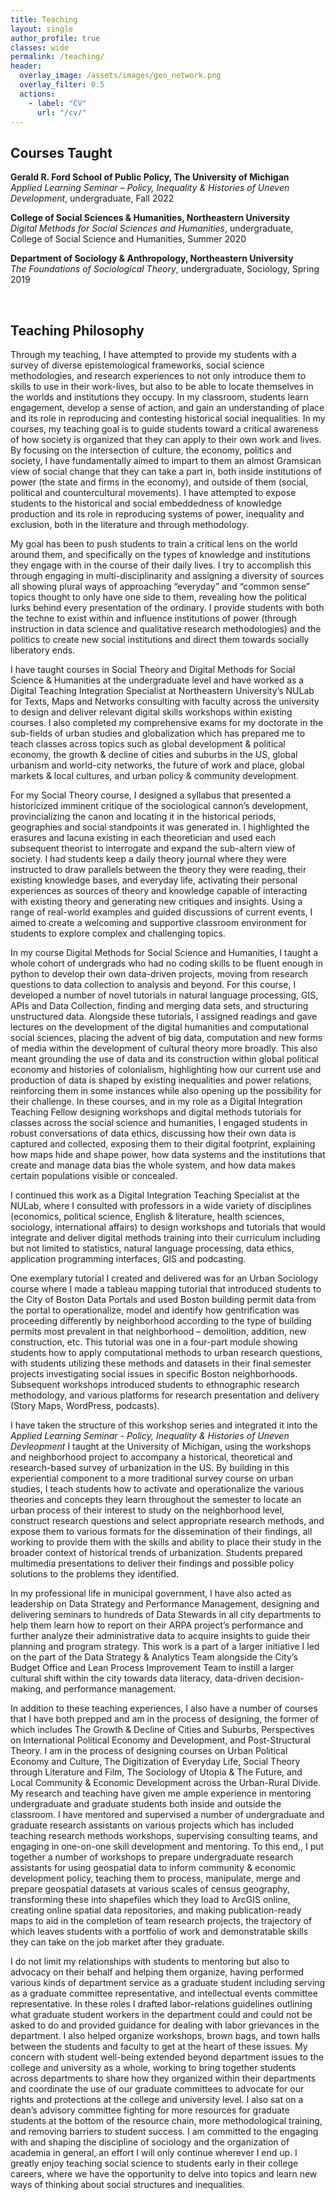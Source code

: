 ```yaml
---
title: Teaching
layout: single
author_profile: true
classes: wide
permalink: /teaching/
header:
  overlay_image: /assets/images/geo_network.png
  overlay_filter: 0.5
  actions:
    - label: "CV"
      url: "/cv/"
---
```

<h2> Courses Taught </h2>
<p>
  <strong>Gerald R. Ford School of Public Policy, The University of Michigan </strong><br>
  <em>Applied Learning Seminar – Policy, Inequality & Histories of Uneven Development</em>, undergraduate, Fall 2022
</p>
<p>
  <strong>College of Social Sciences & Humanities, Northeastern University</strong><br>
  <em>Digital Methods for Social Sciences and Humanities</em>, undergraduate, College of Social Science and Humanities, Summer 2020
</p> 
<p>
  <strong>Department of Sociology & Anthropology, Northeastern University</strong><br>
  <em>The Foundations of Sociological Theory</em>, undergraduate, Sociology, Spring 2019
</p>
<br>
<h2> Teaching Philosophy </h2>
<p>Through my teaching, I have attempted to provide my students with a survey of diverse epistemological frameworks, social science methodologies, and research experiences to not only introduce them to skills to use in their work-lives, but also to be able to locate themselves in the worlds and institutions they occupy. In my classroom, students learn engagement, develop a sense of action, and gain an understanding of place and its role in reproducing and contesting historical social inequalities. In my courses, my teaching goal is to guide students toward a critical awareness of how society is organized that they can apply to their own work and lives. By focusing on the intersection of culture, the economy, politics and society, I have fundamentally aimed to impart to them an almost Gramsican view of social change that they can take a part in, both inside institutions of power (the state and firms in the economy), and outside of them (social, political and countercultural movements). I have attempted to expose students to the historical and social embeddedness of knowledge production and its role in reproducing systems of power, inequality and exclusion, both in the literature and through methodology.</p> 

<p>My goal has been to push students to train a critical lens on the world around them, and specifically on the types of knowledge and institutions they engage with in the course of their daily lives. I try to accomplish this through engaging in multi-disciplinarity and assigning a diversity of sources all showing plural ways of approaching “everyday” and “common sense” topics thought to only have one side to them, revealing how the political lurks behind every presentation of the ordinary. I provide students with both the techne to exist within and influence institutions of power (through instruction in data science and qualitative research methodologies) and the politics to create new social institutions and direct them towards socially liberatory ends.</p> 

<p>I have taught courses in Social Theory and Digital Methods for Social Science & Humanities at the undergraduate level and have worked as a Digital Teaching Integration Specialist at Northeastern University’s NULab for Texts, Maps and Networks consulting with faculty across the university to design and deliver relevant digital skills workshops within existing courses. I also completed my comprehensive exams for my doctorate in the sub-fields of urban studies and globalization which has prepared me to teach classes across topics such as global development & political economy, the growth & decline of cities and suburbs in the US, global urbanism and world-city networks, the future of work and place, global markets & local cultures, and urban policy & community development.</p>

<p>For my Social Theory course, I designed a syllabus that presented a historicized imminent critique of the sociological cannon’s development, provincializing the canon and locating it in the historical periods, geographies and social standpoints it was generated in. I highlighted the erasures and lacuna existing in each theoretician and used each subsequent theorist to interrogate and expand the sub-altern view of society. I had students keep a daily theory journal where they were instructed to draw parallels between the theory they were reading, their existing knowledge bases, and everyday life, activating their personal experiences as sources of theory and knowledge capable of interacting with existing theory and generating new critiques and insights. Using a range of real-world examples and guided discussions of current events, I aimed to create a welcoming and supportive classroom environment for students to explore complex and challenging topics.</p>  

<p>In my course Digital Methods for Social Science and Humanities, I taught a whole cohort of undergrads who had no coding skills to be fluent enough in python to develop their own data-driven projects, moving from research questions to data collection to analysis and beyond. For this course, I developed a number of novel tutorials in natural language processing, GIS, APIs and Data Collection, finding and merging data sets, and structuring unstructured data. Alongside these tutorials, I assigned readings and gave lectures on the development of the digital humanities and computational social sciences, placing the advent of big data, computation and new forms of media within the development of cultural theory more broadly. This also meant grounding the use of data and its construction within global political economy and histories of colonialism, highlighting how our current use and production of data is shaped by existing inequalities and power relations, reinforcing them in some instances while also opening up the possibility for their challenge. In these courses, and in my role as a Digital Integration Teaching Fellow designing workshops and digital methods tutorials for classes across the social science and humanities, I engaged students in robust conversations of data ethics, discussing how their own data is captured and collected, exposing them to their digital footprint, explaining how maps hide and shape power, how data systems and the institutions that create and manage data bias the whole system, and how data makes certain populations visible or concealed.</p>
  
<p>I continued this work as a Digital Integration Teaching Specialist at the NULab, where I consulted with professors in a wide variety of disciplines (economics, political science, English & literature, health sciences, sociology, international affairs) to design workshops and tutorials that would integrate and deliver digital methods training into their curriculum including but not limited to statistics, natural language processing, data ethics, application programming interfaces, GIS and podcasting.</p> 

<p>One exemplary tutorial I created and delivered was for an Urban Sociology course where I made a tableau mapping tutorial that introduced students to the City of Boston Data Portals and used Boston building permit data from the portal to operationalize, model and identify how gentrification was proceeding differently by neighborhood according to the type of building permits most prevalent in that neighborhood – demolition, addition, new construction, etc. This tutorial was one in a four-part module showing students how to apply computational methods to urban research questions, with students utilizing these methods and datasets in their final semester projects investigating social issues in specific Boston neighborhoods. Subsequent workshops introduced students to ethnographic research methodology, and various platforms for research presentation and delivery (Story Maps, WordPress, podcasts). </p>

<p>I have taken the structure of this workshop series and integrated it into the <em>Applied Learning Seminar - Policy, Inequality & Histories of Uneven Devleopment </em> I taught at the University of Michigan, using the workshops and neighborhood project to accompany a historical, theoretical and research-based survey of urbanization in the US. By building in this experiential component to a more traditional survey course on urban studies, I teach students how to activate and operationalize the various theories and concepts they learn throughout the semester to locate an urban process of their interest to study on the neighborhood level, construct research questions and select appropriate research methods, and expose them to various formats for the dissemination of their findings, all working to provide them with the skills and ability to place their study in the broader context of historical trends of urbanization. Students prepared multimedia presentations to deliver their findings and possible policy solutions to the problems they identified.</p>

<p>In my professional life in municipal government, I have also acted as leadership on Data Strategy and Performance Management, designing and delivering seminars to hundreds of Data Stewards in all city departments to help them learn how to report on their ARPA project’s performance and further analyze their administrative data to acquire insights to guide their planning and program strategy. This work is a part of a larger initiative I led on the part of the Data Strategy & Analytics Team alongside the City’s Budget Office and Lean Process Improvement Team to instill a larger cultural shift within the city towards data literacy, data-driven decision-making, and performance management.</p> 

<p>In addition to these teaching experiences, I also have a number of courses that I have both prepped and am in the process of designing, the former of which includes The Growth & Decline of Cities and Suburbs, Perspectives on International Political Economy and Development, and Post-Structural Theory. I am in the process of designing courses on Urban Political Economy and Culture, The Digitization of Everyday Life, Social Theory through Literature and Film, The Sociology of Utopia & The Future, and Local Community & Economic Development across the Urban-Rural Divide. My research and teaching have given me ample experience in mentoring undergraduate and graduate students both inside and outside the classroom. I have mentored and supervised a number of undergraduate and graduate research assistants on various projects which has included teaching research methods workshops, supervising consulting teams, and engaging in one-on-one skill development and mentoring. To this end,, I put together a number of workshops to prepare undergraduate research assistants for using geospatial data to inform community & economic development policy, teaching them to process, manipulate, merge and prepare geospatial datasets at various scales of census geography, transforming these into shapefiles which they load to ArcGIS online, creating online spatial data repositories, and making publication-ready maps to aid in the completion of team research projects, the trajectory of which leaves students with a portfolio of work and demonstratable skills they can take on the job market after they graduate.</p> 

<p>I do not limit my relationships with students to mentoring but also to advocacy on their behalf and helping them organize, having performed various kinds of department service as a graduate student including serving as a graduate committee representative, and intellectual events committee representative. In these roles I drafted labor-relations guidelines outlining what graduate student workers in the department could and could not be asked to do and provided guidance for dealing with labor grievances in the department. I also helped organize workshops, brown bags, and town halls between the students and faculty to get at the heart of these issues. My concern with student well-being extended beyond department issues to the college and university as a whole, working to bring together students across departments to share how they organized within their departments and coordinate the use of our graduate committees to advocate for our rights and protections at the college and university level. I also sat on a dean’s advisory committee fighting for more resources for graduate students at the bottom of the resource chain, more methodological training, and removing barriers to student success. I am committed to the engaging with and shaping the discipline of sociology and the organization of academia in general, an effort I will only continue wherever I end up. I greatly enjoy teaching social science to students early in their college careers, where we have the opportunity to delve into topics and learn new ways of thinking about social structures and inequalities.</p> 


